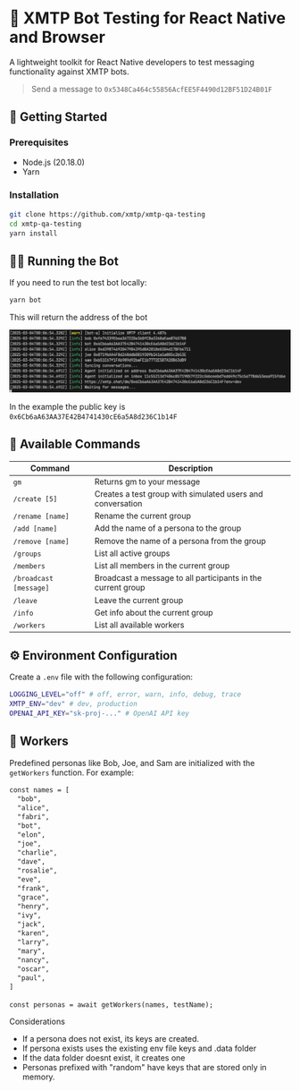 # 🤖 XMTP Bot Testing for React Native and Browser

A lightweight toolkit for React Native developers to test messaging functionality against XMTP bots.

> Send a message to `0x5348Ca464c55856AcfEE5F4490d12BF51D24B01F`

## 🚀 Getting Started

### Prerequisites

- Node.js (20.18.0)
- Yarn

### Installation

```bash
git clone https://github.com/xmtp/xmtp-qa-testing
cd xmtp-qa-testing
yarn install
```

## 🏃‍♂️ Running the Bot

If you need to run the test bot locally:

```bash
yarn bot
```

This will return the address of the bot

![](/media/test.png)

In the example the public key is `0x6Cb6aA63AA37E42B4741430cE6a5A8d236C1b14F`

## 💬 Available Commands

| Command                | Description                                                  |
| ---------------------- | ------------------------------------------------------------ |
| `gm`                   | Returns gm to your message                                   |
| `/create [5]`          | Creates a test group with simulated users and conversation   |
| `/rename [name]`       | Rename the current group                                     |
| `/add [name]`          | Add the name of a persona to the group                       |
| `/remove [name]`       | Remove the name of a persona from the group                  |
| `/groups`              | List all active groups                                       |
| `/members`             | List all members in the current group                        |
| `/broadcast [message]` | Broadcast a message to all participants in the current group |
| `/leave`               | Leave the current group                                      |
| `/info`                | Get info about the current group                             |
| `/workers`             | List all available workers                                   |

## ⚙️ Environment Configuration

Create a `.env` file with the following configuration:

```bash
LOGGING_LEVEL="off" # off, error, warn, info, debug, trace
XMTP_ENV="dev" # dev, production
OPENAI_API_KEY="sk-proj-..." # OpenAI API key
```

## 🧰 Workers

Predefined personas like Bob, Joe, and Sam are initialized with the `getWorkers` function. For example:

```
const names = [
  "bob",
  "alice",
  "fabri",
  "bot",
  "elon",
  "joe",
  "charlie",
  "dave",
  "rosalie",
  "eve",
  "frank",
  "grace",
  "henry",
  "ivy",
  "jack",
  "karen",
  "larry",
  "mary",
  "nancy",
  "oscar",
  "paul",
]

const personas = await getWorkers(names, testName);
```

Considerations

- If a persona does not exist, its keys are created.
- If persona exists uses the existing env file keys and .data folder
- If the data folder doesnt exist, it creates one
- Personas prefixed with "random" have keys that are stored only in memory.

```

```

